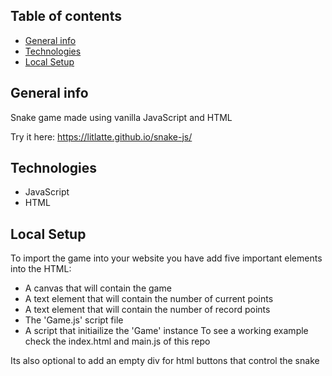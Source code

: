 ## Table of contents
* [General info](#general-info)
* [Technologies](#technologies)
* [Local Setup](#local-setup)

## General info
Snake game made using vanilla JavaScript and HTML


Try it here: https://litlatte.github.io/snake-js/
	
## Technologies
 * JavaScript
 * HTML

## Local Setup
To import the game into your website you have add five important elements into the HTML:
 * A canvas that will contain the game
 * A text element that will contain the number of current points
 * A text element that will contain the number of record points
 * The 'Game.js' script file
 * A script that initiailize the 'Game' instance
To see a working example check the index.html and main.js of this repo

Its also optional to add an empty div for html buttons that control the snake